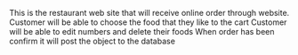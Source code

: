 This is the restaurant web site that will receive online order through website.
Customer will be able to choose the food that they like to the cart
Customer will be able to edit numbers and delete their foods
When order has been confirm it will post the object to the database
